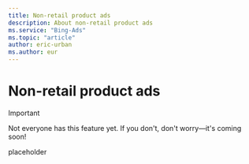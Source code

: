 ```yaml
---
title: Non-retail product ads
description: About non-retail product ads
ms.service: "Bing-Ads"
ms.topic: "article"
author: eric-urban
ms.author: eur
---
```


# Non-retail product ads

> [!IMPORTANT]
> Not everyone has this feature yet. If you don't, don't worry—it's coming soon!

placeholder


